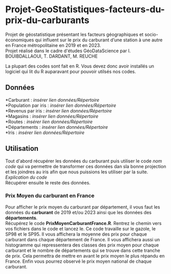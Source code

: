 # Projet-GeoStatistiques-facteurs-du-prix-du-carburants
Projet de géostatistique présentant les facteurs géographiques et socio-économiques qui influent sur le prix du carburant d’une station à une autre en France métropolitaine en 2019 et en 2023.    
Projet réalisé dans le cadre d'études GéoDataScience par I. BOUIBDALLAOUI, T. DARDANT, M. REUCHE  

La plupart des codes sont fait en R. Vous devez donc avoir installés un logiciel qui lit du R auparavant pour pouvoir utilsés nos codes.  

## Données
*Carburant : _insérer lien données/Répertoire_  
*Population par iris : _insérer lien données/Répertoire_  
*Revenus par iris : _insérer lien données/Répertoire_  
*Magasins : _insérer lien données/Répertoire_  
*Routes : _insérer lien données/Répertoire_  
*Départements : _insérer lien données/Répertoire_  
*Iris : _insérer lien données/Répertoire_  

## Utilisation 
Tout d'abord récupérer les données du carburant puis utiliser le code _nom code_ qui va permettre de transformer ces données dan sla bonne projection et les joindres au iris afin que nous puissions les utiliser par la suite.  
_Explication du code_  
Récupérer ensuite le reste des données.  

### Prix Moyen du carburant en France
Pour afficher le prix moyen du carburant par département, il vous faut les données du **carburant** de 2019 et/ou 2023 ainsi que les données des **départements**.  
Récupérez le code **PrixMoyenCarburantFrance.R**. Rentrez le chemin vers vos fichiers dans le code et lancez le. Ce code travaille sur le gazole, le SP98 et le SP95. Il vous affichera la moyenne des prix pour chaque carburant dans chaque département de France. Il vous affichera aussi un histogramme qui repressentera des classes des prix moyen pour chaque carburant et le nombre de départements qui se trouve dans cette tranche de prix. Cela permettra de mettre en avant le prix moyen le plus répandu en France. Enfin vous pourrez observé le prix moyen national de chaque carburant.   
  
